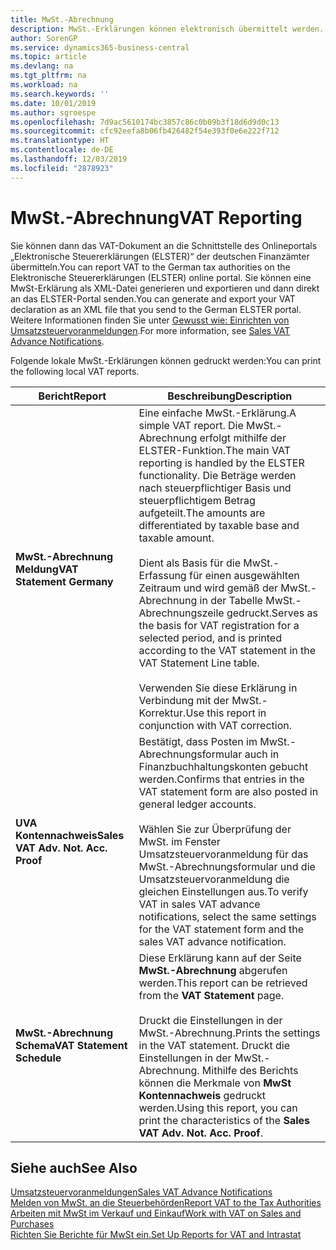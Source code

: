 ```yaml
---
title: MwSt.-Abrechnung
description: MwSt.-Erklärungen können elektronisch übermittelt werden.
author: SorenGP
ms.service: dynamics365-business-central
ms.topic: article
ms.devlang: na
ms.tgt_pltfrm: na
ms.workload: na
ms.search.keywords: ''
ms.date: 10/01/2019
ms.author: sgroespe
ms.openlocfilehash: 7d9ac5610174bc3857c86c0b09b3f18d6d9d0c13
ms.sourcegitcommit: cfc92eefa8b06fb426482f54e393f0e6e222f712
ms.translationtype: HT
ms.contentlocale: de-DE
ms.lasthandoff: 12/03/2019
ms.locfileid: "2878923"
---
```

# <a name="vat-reporting"></a><span data-ttu-id="677ac-103">MwSt.-Abrechnung</span><span class="sxs-lookup"><span data-stu-id="677ac-103">VAT Reporting</span></span>
<span data-ttu-id="677ac-104">Sie können dann das VAT-Dokument an die Schnittstelle des Onlineportals „Elektronische Steuererklärungen (ELSTER)“ der deutschen Finanzämter übermitteln.</span><span class="sxs-lookup"><span data-stu-id="677ac-104">You can report VAT to the German tax authorities on the Elektronische Steuererklärungen (ELSTER) online portal.</span></span> <span data-ttu-id="677ac-105">Sie können eine MwSt-Erklärung als XML-Datei generieren und exportieren und dann direkt an das ELSTER-Portal senden.</span><span class="sxs-lookup"><span data-stu-id="677ac-105">You can generate and export your VAT declaration as an XML file that you send to the German ELSTER portal.</span></span> <span data-ttu-id="677ac-106">Weitere Informationen finden Sie unter [Gewusst wie: Einrichten von Umsatzsteuervoranmeldungen](how-to-set-up-and-export-sales-vat-advance-notifications.md).</span><span class="sxs-lookup"><span data-stu-id="677ac-106">For more information, see [Sales VAT Advance Notifications](how-to-set-up-and-export-sales-vat-advance-notifications.md).</span></span>  

<span data-ttu-id="677ac-107">Folgende lokale MwSt.-Erklärungen können gedruckt werden:</span><span class="sxs-lookup"><span data-stu-id="677ac-107">You can print the following local VAT reports.</span></span>  

|<span data-ttu-id="677ac-108">Bericht</span><span class="sxs-lookup"><span data-stu-id="677ac-108">Report</span></span>|<span data-ttu-id="677ac-109">Beschreibung</span><span class="sxs-lookup"><span data-stu-id="677ac-109">Description</span></span>|  
|------------|---------------------------------------|  
|<span data-ttu-id="677ac-110">**MwSt.-Abrechnung Meldung**</span><span class="sxs-lookup"><span data-stu-id="677ac-110">**VAT Statement Germany**</span></span>|<span data-ttu-id="677ac-111">Eine einfache MwSt.-Erklärung.</span><span class="sxs-lookup"><span data-stu-id="677ac-111">A simple VAT report.</span></span> <span data-ttu-id="677ac-112">Die MwSt.-Abrechnung erfolgt mithilfe der ELSTER-Funktion.</span><span class="sxs-lookup"><span data-stu-id="677ac-112">The main VAT reporting is handled by the ELSTER functionality.</span></span> <span data-ttu-id="677ac-113">Die Beträge werden nach steuerpflichtiger Basis und steuerpflichtigem Betrag aufgeteilt.</span><span class="sxs-lookup"><span data-stu-id="677ac-113">The amounts are differentiated by taxable base and taxable amount.</span></span><br /><br /> <span data-ttu-id="677ac-114">Dient als Basis für die MwSt.-Erfassung für einen ausgewählten Zeitraum und wird gemäß der MwSt.-Abrechnung in der Tabelle MwSt.-Abrechnungszeile gedruckt.</span><span class="sxs-lookup"><span data-stu-id="677ac-114">Serves as the basis for VAT registration for a selected period, and is printed according to the VAT statement in the VAT Statement Line table.</span></span><br /><br /> <span data-ttu-id="677ac-115">Verwenden Sie diese Erklärung in Verbindung mit der MwSt.-Korrektur.</span><span class="sxs-lookup"><span data-stu-id="677ac-115">Use this report in conjunction with VAT correction.</span></span>|  
|<span data-ttu-id="677ac-116">**UVA Kontennachweis**</span><span class="sxs-lookup"><span data-stu-id="677ac-116">**Sales VAT Adv. Not. Acc. Proof**</span></span>|<span data-ttu-id="677ac-117">Bestätigt, dass Posten im MwSt.-Abrechnungsformular auch in Finanzbuchhaltungskonten gebucht werden.</span><span class="sxs-lookup"><span data-stu-id="677ac-117">Confirms that entries in the VAT statement form are also posted in general ledger accounts.</span></span><br /><br /> <span data-ttu-id="677ac-118">Wählen Sie zur Überprüfung der MwSt. im Fenster Umsatzsteuervoranmeldung für das MwSt.-Abrechnungsformular und die Umsatzsteuervoranmeldung die gleichen Einstellungen aus.</span><span class="sxs-lookup"><span data-stu-id="677ac-118">To verify VAT in sales VAT advance notifications, select the same settings for the VAT statement form and the sales VAT advance notification.</span></span>|  
|<span data-ttu-id="677ac-119">**MwSt.-Abrechnung Schema**</span><span class="sxs-lookup"><span data-stu-id="677ac-119">**VAT Statement Schedule**</span></span>|<span data-ttu-id="677ac-120">Diese Erklärung kann auf der Seite **MwSt.-Abrechnung** abgerufen werden.</span><span class="sxs-lookup"><span data-stu-id="677ac-120">This report can be retrieved from the **VAT Statement** page.</span></span><br /><br /> <span data-ttu-id="677ac-121">Druckt die Einstellungen in der MwSt.-Abrechnung.</span><span class="sxs-lookup"><span data-stu-id="677ac-121">Prints the settings in the VAT statement.</span></span> <span data-ttu-id="677ac-122">Druckt die Einstellungen in der MwSt.-Abrechnung. Mithilfe des Berichts können die Merkmale von **MwSt Kontennachweis** gedruckt werden.</span><span class="sxs-lookup"><span data-stu-id="677ac-122">Using this report, you can print the characteristics of the **Sales VAT Adv. Not. Acc. Proof**.</span></span>|  

## <a name="see-also"></a><span data-ttu-id="677ac-123">Siehe auch</span><span class="sxs-lookup"><span data-stu-id="677ac-123">See Also</span></span>  
[<span data-ttu-id="677ac-124">Umsatzsteuervoranmeldungen</span><span class="sxs-lookup"><span data-stu-id="677ac-124">Sales VAT Advance Notifications</span></span>](how-to-set-up-and-export-sales-vat-advance-notifications.md)  
[<span data-ttu-id="677ac-125">Melden von MwSt. an die Steuerbehörden</span><span class="sxs-lookup"><span data-stu-id="677ac-125">Report VAT to the Tax Authorities</span></span>](../../finance-how-report-vat.md)  
[<span data-ttu-id="677ac-126">Arbeiten mit MwSt im Verkauf und Einkauf</span><span class="sxs-lookup"><span data-stu-id="677ac-126">Work with VAT on Sales and Purchases</span></span>](../../finance-work-with-vat.md)  
[<span data-ttu-id="677ac-127">Richten Sie Berichte für MwSt ein.</span><span class="sxs-lookup"><span data-stu-id="677ac-127">Set Up Reports for VAT and Intrastat</span></span>](how-to-set-up-reports-for-vat-and-intrastat.md)
